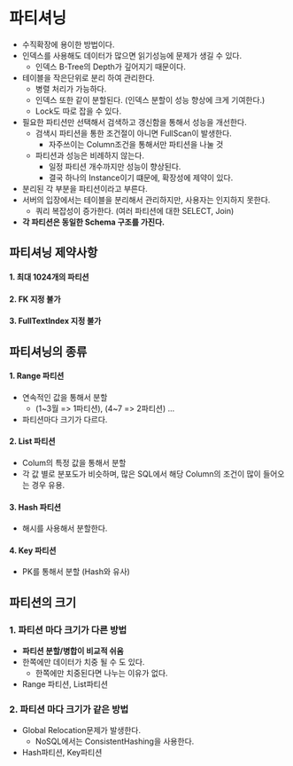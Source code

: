 # 파티셔닝
- 수직확장에 용이한 방법이다.
- 인덱스를 사용해도 데이터가 많으면 읽기성능에 문제가 생길 수 있다.
  - 인덱스 B-Tree의 Depth가 깊어지기 때문이다. 
- 테이블을 작은단위로 분리 하여 관리한다.
  - 병렬 처리가 가능하다. 
  - 인덱스 또한 같이 분할된다. (인덱스 분할이 성능 향상에 크게 기여한다.)
  - Lock도 따로 잡을 수 있다.
- 필요한 파티션만 선택해서 검색하고 갱신함을 통해서 성능을 개선한다.
  - 검색시 파티션을 통한 조건절이 아니면 FullScan이 발생한다.
    - 자주쓰이는 Column조건을 통해서만 파티션을 나눌 것
  - 파티션과 성능은 비례하지 않는다.
    - 일정 파티션 개수까지만 성능이 향상된다.
    - 결국 하나의 Instance이기 떄문에, 확장성에 제약이 있다.
- 분리된 각 부분을 파티션이라고 부른다.
- 서버의 입장에서는 테이블을 분리해서 관리하지만, 사용자는 인지하지 못한다.
  - 쿼리 복잡성이 증가한다. (여러 파티션에 대한 SELECT, Join)
- **각 파티션은 동일한 Schema 구조를 가진다.**

## 파티셔닝 제약사항

#### 1. 최대 1024개의 파티션

#### 2. FK 지정 불가

#### 3. FullTextIndex 지정 불가

## 파티셔닝의 종류

#### 1. Range 파티션
- 연속적인 값을 통해서 분할
  - (1~3월 => 1파티션), (4~7 => 2파티션) ... 
- 파티션마다 크기가 다르다.

#### 2. List 파티션
- Colum의 특정 값을 통해서 분할
- 각 값 별로 분포도가 비슷하며, 많은 SQL에서 해당 Column의 조건이 많이 들어오는 경우 유용.

#### 3. Hash 파티션
- 해시를 사용해서 분할한다.
#### 4. Key 파티션
- PK를 통해서 분할 (Hash와 유사)


## 파티션의 크기
### 1. 파티션 마다 크기가 다른 방법
- **파티션 분할/병합이 비교적 쉬움**
- 한쪽에만 데이터가 치중 될 수 도 있다.
  - 한쪽에만 치중된다면 나누는 이유가 없다. 
- Range 파티션, List파티션

### 2. 파티션 마다 크기가 같은 방법
- Global Relocation문제가 발생한다.
  - NoSQL에서는 ConsistentHashing을 사용한다.
- Hash파티션, Key파티션